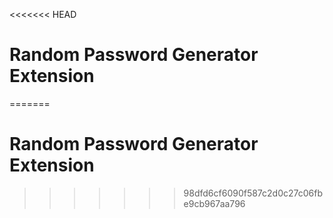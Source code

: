 <<<<<<< HEAD
# Random Password Generator Extension
=======
# Random Password Generator Extension
>>>>>>> 98dfd6cf6090f587c2d0c27c06fbe9cb967aa796
